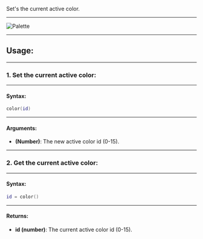 Set's the current active color.

---

![Palette](Palette.png)

---

## Usage:

---

### 1. Set the current active color:

---

#### Syntax:
```lua
color(id)
```

---

#### Arguments:

* **<id> (Number)**: The new active color id (0-15).

---

### 2. Get the current active color:

---

#### Syntax:
```lua
id = color()
```

---

#### Returns:

* **id (number)**: The current active color id (0-15).